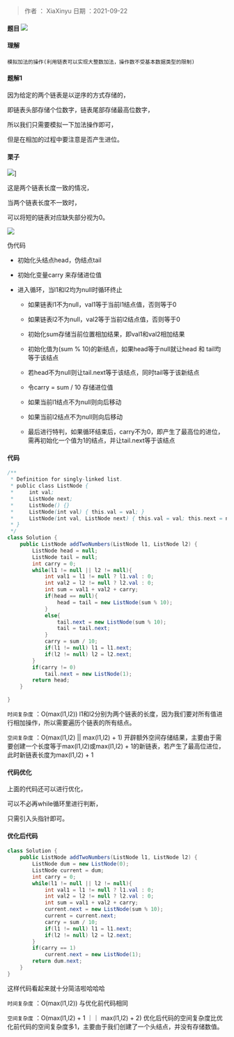 >作者 ： XiaXinyu
>日期 ：2021-09-22

#### 题目 ![](https://z3.ax1x.com/2021/09/22/4USMwT.png)

#### 理解
	模拟加法的操作(利用链表可以实现大整数加法，操作数不受基本数据类型的限制)

#### 题解1

因为给定的两个链表是以逆序的方式存储的，

即链表头部存储个位数字，链表尾部存储最高位数字，

所以我们只需要模拟一下加法操作即可，

但是在相加的过程中要注意是否产生进位。

#### 栗子

![](https://z3.ax1x.com/2021/09/22/4UF8fO.md.png)]

这是两个链表长度一致的情况，

当两个链表长度不一致时，

可以将短的链表对应缺失部分视为0。



![](https://z3.ax1x.com/2021/09/22/4UknC8.md.png) 

伪代码

* 初始化头结点head，伪结点tail

* 初始化变量carry 来存储进位值

* 进入循环，当l1和l2均为null时循环终止

  * 如果链表l1不为null，val1等于当前l1结点值，否则等于0

  * 如果链表l2不为null，val2等于当前l2结点值，否则等于0

  * 初始化sum存储当前位置相加结果，即val1和val2相加结果

  * 初始化值为(sum % 10)的新结点，如果head等于null就让head 和 tail均等于该结点

  * 若head不为null则让tail.next等于该结点，同时tail等于该新结点

  * 令carry = sum / 10 存储进位值

  * 如果当前l1结点不为null则向后移动

  * 如果当前l2结点不为null则向后移动

  * 最后进行特判，如果循环结束后，carry不为0，即产生了最高位的进位，需再初始化一个值为1的结点，并让tail.next等于该结点

    

#### 代码

```java
/**
 * Definition for singly-linked list.
 * public class ListNode {
 *     int val;
 *     ListNode next;
 *     ListNode() {}
 *     ListNode(int val) { this.val = val; }
 *     ListNode(int val, ListNode next) { this.val = val; this.next = next; }
 * }
 */
class Solution {
    public ListNode addTwoNumbers(ListNode l1, ListNode l2) {
        ListNode head = null;
        ListNode tail = null;
        int carry = 0;
        while(l1 != null || l2 != null){
            int val1 = l1 != null ? l1.val : 0;
            int val2 = l2 != null ? l2.val : 0;
            int sum = val1 + val2 + carry;
            if(head == null){
                head = tail = new ListNode(sum % 10);
            }
            else{
                tail.next = new ListNode(sum % 10);
                tail = tail.next;
            }
            carry = sum / 10;
            if(l1 != null) l1 = l1.next;
            if(l2 != null) l2 = l2.next;
        }
        if(carry != 0)
            tail.next = new ListNode(1);
        return head;
    }
    
}
```



`时间复杂度` ：O(max(l1,l2))  l1和l2分别为两个链表的长度，因为我们要对所有值进行相加操作，所以需要遍历个链表的所有结点。

`空间复杂度` ：O(max(l1,l2) || max(l1,l2) + 1) 开辟额外空间存储结果，主要由于需要创建一个长度等于max(l1,l2)或max(l1,l2) + 1的新链表，若产生了最高位进位，此时新链表长度为max(l1,l2) + 1



#### 代码优化

上面的代码还可以进行优化，

可以不必再while循环里进行判断，

只需引入头指针即可。



#### 优化后代码

```java
class Solution {
    public ListNode addTwoNumbers(ListNode l1, ListNode l2) {
        ListNode dum = new ListNode(0);
        ListNode current = dum;
        int carry = 0;
        while(l1 != null || l2 != null){
            int val1 = l1 != null ? l1.val : 0;
            int val2 = l2 != null ? l2.val : 0;
            int sum = val1 + val2 + carry;
            current.next = new ListNode(sum % 10);
            current = current.next;
            carry = sum / 10;
            if(l1 != null) l1 = l1.next;
            if(l2 != null) l2 = l2.next;
        }
        if(carry == 1)
            current.next = new ListNode(1);
        return dum.next;
    }
}
```

这样代码看起来就十分简洁啦哈哈哈

`时间复杂度` ：O(max(l1,l2))  与优化前代码相同

`空间复杂度` ：O(max(l1,l2) + 1 ｜｜ max(l1,l2) + 2) 优化后代码的空间复杂度比优化前代码的空间复杂度多1，主要由于我们创建了一个头结点，并没有存储数值。




